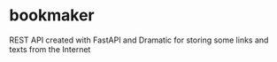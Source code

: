 # bookmaker
REST API created with FastAPI and Dramatic for storing some links and texts from the Internet
